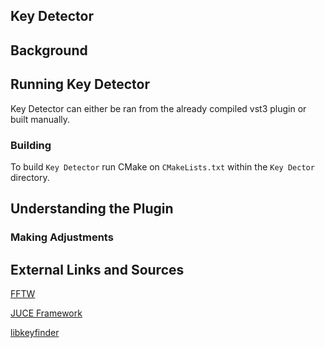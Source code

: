 ## Key Detector

## Background

## Running Key Detector
Key Detector can either be ran from the already compiled vst3 plugin or built manually.

### Building
To build `Key Detector` run CMake on `CMakeLists.txt` within the `Key Dector` directory.

## Understanding the Plugin

### Making Adjustments

## External Links and Sources
[FFTW](http://www.fftw.org)

[JUCE Framework](https://juce.com/)

[libkeyfinder](https://github.com/mixxxdj/libkeyfinder)
